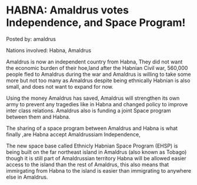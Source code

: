 # HABNA: Amaldrus votes Independence, and Space Program!

Posted by: amaldrus

Nations involved: Habna, Amaldrus

Amaldrus is now an independent country from Habna,
They did not want the economic burden of their hoe,land after the Habnian Civil war, 560,000 people fled to Amaldrus during the war and Amaldrus is willing to take some more but not too many as Amaldrus despite being ethnically Habnian is also small, and does not want to expand for now.

Using the money Amaldrus has saved, Amaldrus will strengthen its own army to prevent any tragedies like in Habna and changed policy to improve inter class relations.
Amaldrus also is funding a joint Space program between them and Habna.

The sharing of a space program between Amaldrus and Habna is what finally ,are Habna accept Amaldrussiam Independence,

The new space base called Ethnicly Habnian Space Program (EHSP) is being built on the far northeast island in Amaldrus (also known as Tobago) though it is still part of Amaldrussian territory Habna will be allowed easier access to the island than the rest of Amaldrus, this also means that immirgating from Habna to the island is easier than immigrating to anywhere else in Amaldrus.